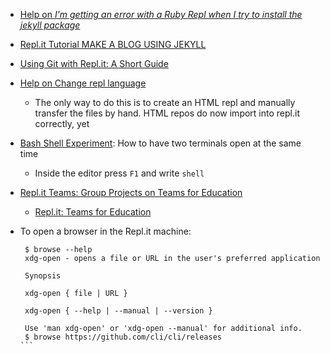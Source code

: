 * [Help on *I'm getting an error with a Ruby Repl when I try to install the jekyll package*](https://repl.it/talk/ask/Package-Installation-failing-on-SASSC/53457?order=new)
* [Repl.it Tutorial MAKE A BLOG USING JEKYLL](https://repl.it/talk/learn/GUIDE-MAKE-A-BLOG-USING-JEKYLL-POG-ALERT-KEK-HAHAYES-ENDORSED/59021)
* [Using Git with Repl.it: A Short Guide](https://repl.it/talk/learn/Using-Git-with-Replit-A-Short-Guide/13491)
* [Help on Change repl language](https://repl.it/talk/ask/Change-repl-language/24718)
  - The only way to do this is to create an HTML repl and manually transfer the files by hand. HTML repos do now import into repl.it correctly, yet
* [Bash Shell Experiment](https://blog.repl.it/shell): How to have two terminals open at the same time
  - Inside the editor press `F1` and write `shell`
* [Repl.it Teams: Group Projects on Teams for Education](https://blog.repl.it/group-projects-teams-education)
  - [Repl.it: Teams for Education](https://blog.repl.it/teams-for-education)
* To open a browser in the Repl.it machine:

   ````
    $ browse --help
    xdg-open - opens a file or URL in the user's preferred application

    Synopsis

    xdg-open { file | URL }

    xdg-open { --help | --manual | --version }

    Use 'man xdg-open' or 'xdg-open --manual' for additional info.
    $ browse https://github.com/cli/cli/releases
  ```